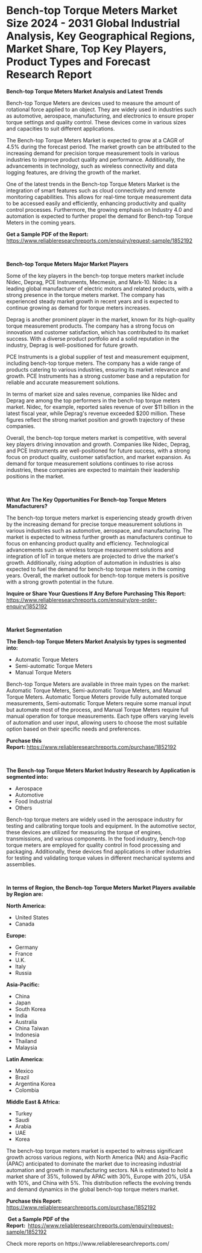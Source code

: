 <p><h1>Bench-top Torque Meters Market Size 2024 - 2031 Global Industrial Analysis, Key Geographical Regions, Market Share, Top Key Players, Product Types and Forecast Research Report</h1></p><p><strong>Bench-top Torque Meters Market Analysis and Latest Trends</strong></p>
<p><p>Bench-top Torque Meters are devices used to measure the amount of rotational force applied to an object. They are widely used in industries such as automotive, aerospace, manufacturing, and electronics to ensure proper torque settings and quality control. These devices come in various sizes and capacities to suit different applications.</p><p>The Bench-top Torque Meters Market is expected to grow at a CAGR of 4.5% during the forecast period. The market growth can be attributed to the increasing demand for precision torque measurement tools in various industries to improve product quality and performance. Additionally, the advancements in technology, such as wireless connectivity and data logging features, are driving the growth of the market.</p><p>One of the latest trends in the Bench-top Torque Meters Market is the integration of smart features such as cloud connectivity and remote monitoring capabilities. This allows for real-time torque measurement data to be accessed easily and efficiently, enhancing productivity and quality control processes. Furthermore, the growing emphasis on Industry 4.0 and automation is expected to further propel the demand for Bench-top Torque Meters in the coming years.</p></p>
<p><strong>Get a Sample PDF of the Report:&nbsp;</strong> <a href="https://www.reliableresearchreports.com/enquiry/request-sample/1852192">https://www.reliableresearchreports.com/enquiry/request-sample/1852192</a></p>
<p>&nbsp;</p>
<p><strong>Bench-top Torque Meters Major Market Players</strong></p>
<p><p>Some of the key players in the bench-top torque meters market include Nidec, Deprag, PCE Instruments, Mecmesin, and Mark-10. Nidec is a leading global manufacturer of electric motors and related products, with a strong presence in the torque meters market. The company has experienced steady market growth in recent years and is expected to continue growing as demand for torque meters increases.</p><p>Deprag is another prominent player in the market, known for its high-quality torque measurement products. The company has a strong focus on innovation and customer satisfaction, which has contributed to its market success. With a diverse product portfolio and a solid reputation in the industry, Deprag is well-positioned for future growth.</p><p>PCE Instruments is a global supplier of test and measurement equipment, including bench-top torque meters. The company has a wide range of products catering to various industries, ensuring its market relevance and growth. PCE Instruments has a strong customer base and a reputation for reliable and accurate measurement solutions.</p><p>In terms of market size and sales revenue, companies like Nidec and Deprag are among the top performers in the bench-top torque meters market. Nidec, for example, reported sales revenue of over $11 billion in the latest fiscal year, while Deprag's revenue exceeded $200 million. These figures reflect the strong market position and growth trajectory of these companies.</p><p>Overall, the bench-top torque meters market is competitive, with several key players driving innovation and growth. Companies like Nidec, Deprag, and PCE Instruments are well-positioned for future success, with a strong focus on product quality, customer satisfaction, and market expansion. As demand for torque measurement solutions continues to rise across industries, these companies are expected to maintain their leadership positions in the market.</p></p>
<p>&nbsp;</p>
<p><strong>What Are The Key Opportunities For Bench-top Torque Meters Manufacturers?</strong></p>
<p><p>The bench-top torque meters market is experiencing steady growth driven by the increasing demand for precise torque measurement solutions in various industries such as automotive, aerospace, and manufacturing. The market is expected to witness further growth as manufacturers continue to focus on enhancing product quality and efficiency. Technological advancements such as wireless torque measurement solutions and integration of IoT in torque meters are projected to drive the market's growth. Additionally, rising adoption of automation in industries is also expected to fuel the demand for bench-top torque meters in the coming years. Overall, the market outlook for bench-top torque meters is positive with a strong growth potential in the future.</p></p>
<p><strong>Inquire or Share Your Questions If Any Before Purchasing This Report:</strong> <a href="https://www.reliableresearchreports.com/enquiry/pre-order-enquiry/1852192">https://www.reliableresearchreports.com/enquiry/pre-order-enquiry/1852192</a></p>
<p>&nbsp;</p>
<p><strong>Market Segmentation</strong></p>
<p><strong>The Bench-top Torque Meters Market Analysis by types is segmented into:</strong></p>
<p><ul><li>Automatic Torque Meters</li><li>Semi-automatic Torque Meters</li><li>Manual Torque Meters</li></ul></p>
<p><p>Bench-top Torque Meters are available in three main types on the market: Automatic Torque Meters, Semi-automatic Torque Meters, and Manual Torque Meters. Automatic Torque Meters provide fully automated torque measurements, Semi-automatic Torque Meters require some manual input but automate most of the process, and Manual Torque Meters require full manual operation for torque measurements. Each type offers varying levels of automation and user input, allowing users to choose the most suitable option based on their specific needs and preferences.</p></p>
<p><strong>Purchase this Report:&nbsp;</strong><a href="https://www.reliableresearchreports.com/purchase/1852192">https://www.reliableresearchreports.com/purchase/1852192</a></p>
<p>&nbsp;</p>
<p><strong>The Bench-top Torque Meters Market Industry Research by Application is segmented into:</strong></p>
<p><ul><li>Aerospace</li><li>Automotive</li><li>Food Industrial</li><li>Others</li></ul></p>
<p><p>Bench-top torque meters are widely used in the aerospace industry for testing and calibrating torque tools and equipment. In the automotive sector, these devices are utilized for measuring the torque of engines, transmissions, and various components. In the food industry, bench-top torque meters are employed for quality control in food processing and packaging. Additionally, these devices find applications in other industries for testing and validating torque values in different mechanical systems and assemblies.</p></p>
<p>&nbsp;</p>
<p><strong>In terms of Region, the Bench-top Torque Meters Market Players available by Region are:</strong></p>
<p>
    <p> <strong> North America: </strong>
        <ul>
            <li>United States</li>
            <li>Canada</li>
        </ul>
        </p> 
    <p> <strong> Europe: </strong>
        <ul>
            <li>Germany</li>
            <li>France</li>
            <li>U.K.</li>
            <li>Italy</li>
            <li>Russia</li>
        </ul>
        </p> 
    <p> <strong> Asia-Pacific: </strong>
        <ul>
            <li>China</li>
            <li>Japan</li>
            <li>South Korea</li>
            <li>India</li>
            <li>Australia</li>
            <li>China Taiwan</li>
            <li>Indonesia</li>
            <li>Thailand</li>
            <li>Malaysia</li>
        </ul>
        </p> 
    <p> <strong> Latin America: </strong>
        <ul>
            <li>Mexico</li>
            <li>Brazil</li>
            <li>Argentina Korea</li>
            <li>Colombia</li>
        </ul>
        </p> 
    <p> <strong> Middle East & Africa: </strong>
        <ul>
            <li>Turkey</li>
            <li>Saudi</li>
            <li>Arabia</li>
            <li>UAE</li>
            <li>Korea</li>
        </ul>
    </p>
    </p>
<p><p>The bench-top torque meters market is expected to witness significant growth across various regions, with North America (NA) and Asia-Pacific (APAC) anticipated to dominate the market due to increasing industrial automation and growth in manufacturing sectors. NA is estimated to hold a market share of 35%, followed by APAC with 30%, Europe with 20%, USA with 10%, and China with 5%. This distribution reflects the evolving trends and demand dynamics in the global bench-top torque meters market.</p></p>
<p><strong>Purchase this Report: </strong><a href="https://www.reliableresearchreports.com/purchase/1852192">https://www.reliableresearchreports.com/purchase/1852192</a></p>
<p>&nbsp;<strong>Get a Sample PDF of the Report:&nbsp;&nbsp;</strong><a href="https://www.reliableresearchreports.com/enquiry/request-sample/1852192">https://www.reliableresearchreports.com/enquiry/request-sample/1852192</a></p>
<p><strong></strong></p>
<p>Check more reports on https://www.reliableresearchreports.com/</p>